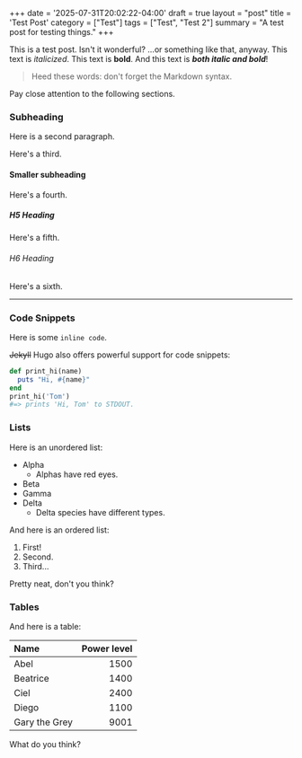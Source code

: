 +++
date = '2025-07-31T20:02:22-04:00'
draft = true
layout = "post"
title = 'Test Post'
category = ["Test"]
tags = ["Test", "Test 2"]
summary = "A test post for testing things."
+++

This is a test post. Isn't it wonderful? ...or something like that, anyway. This text is *italicized*. This text is **bold**. And this text is ***both italic and bold***!

> Heed these words: don't forget the Markdown syntax.

Pay close attention to the following sections.

### Subheading

Here is a second paragraph.

Here's a third.

#### Smaller subheading

Here's a fourth.

##### H5 Heading

Here's a fifth.

###### H6 Heading

Here's a sixth.

---

### Code Snippets

Here is some `inline code`.

~~Jekyll~~ Hugo also offers powerful support for code snippets:

```ruby
def print_hi(name)
  puts "Hi, #{name}"
end
print_hi('Tom')
#=> prints 'Hi, Tom' to STDOUT.
```


### Lists

Here is an unordered list:

* Alpha
  * Alphas have red eyes.
* Beta
* Gamma
* Delta
  * Delta species have different types.

And here is an ordered list:

1. First!
2. Second.
3. Third...

Pretty neat, don't you think?

### Tables

And here is a table:

| Name | Power level | 
| :--- | ---: |
| Abel | 1500
| Beatrice | 1400 
| Ciel | 2400 
| Diego | 1100
| Gary the Grey | 9001

What do you think?